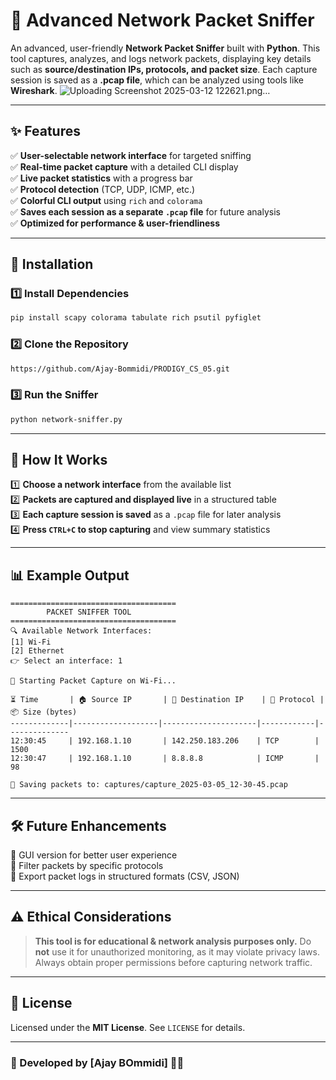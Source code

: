 # 🚀 Advanced Network Packet Sniffer

An advanced, user-friendly **Network Packet Sniffer** built with **Python**. This tool captures, analyzes, and logs network packets, displaying key details such as **source/destination IPs, protocols, and packet size**. Each capture session is saved as a **.pcap file**, which can be analyzed using tools like **Wireshark**. 
![Uploading Screenshot 2025-03-12 122621.png…]()


---

## ✨ Features
✅ **User-selectable network interface** for targeted sniffing  
✅ **Real-time packet capture** with a detailed CLI display  
✅ **Live packet statistics** with a progress bar  
✅ **Protocol detection** (TCP, UDP, ICMP, etc.)  
✅ **Colorful CLI output** using `rich` and `colorama`  
✅ **Saves each session as a separate `.pcap` file** for future analysis  
✅ **Optimized for performance & user-friendliness**  

---

## 📂 Installation
### **1️⃣ Install Dependencies**
```sh
pip install scapy colorama tabulate rich psutil pyfiglet
```

### **2️⃣ Clone the Repository**
```sh
https://github.com/Ajay-Bommidi/PRODIGY_CS_05.git
```

### **3️⃣ Run the Sniffer**
```sh
python network-sniffer.py
```

---

## 📜 How It Works
1️⃣ **Choose a network interface** from the available list  
2️⃣ **Packets are captured and displayed live** in a structured table  
3️⃣ **Each capture session is saved** as a `.pcap` file for later analysis  
4️⃣ **Press `CTRL+C` to stop capturing** and view summary statistics  

---

## 📊 Example Output
```
=====================================
        PACKET SNIFFER TOOL         
=====================================
🔍 Available Network Interfaces:
[1] Wi-Fi
[2] Ethernet
👉 Select an interface: 1

🚀 Starting Packet Capture on Wi-Fi...

⏳ Time       | 🏠 Source IP       | 🎯 Destination IP    | 🔗 Protocol | 📦 Size (bytes)
-------------|-------------------|---------------------|------------|--------------
12:30:45     | 192.168.1.10       | 142.250.183.206    | TCP        | 1500
12:30:47     | 192.168.1.10       | 8.8.8.8            | ICMP       | 98

📂 Saving packets to: captures/capture_2025-03-05_12-30-45.pcap
``` 

---

## 🛠 Future Enhancements
🔹 GUI version for better user experience  
🔹 Filter packets by specific protocols  
🔹 Export packet logs in structured formats (CSV, JSON)  

---

## ⚠️ Ethical Considerations
> **This tool is for educational & network analysis purposes only.** Do **not** use it for unauthorized monitoring, as it may violate privacy laws. Always obtain proper permissions before capturing network traffic.

---


## 📜 License
Licensed under the **MIT License**. See `LICENSE` for details.

---

### 🎯 Developed by **[Ajay BOmmidi]** 👨‍💻
